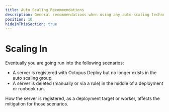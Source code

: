 ```yaml
---
title: Auto Scaling Recommendations
description: General recommendations when using any auto-scaling technology with Octopus Deploy.
position: 10
hideInThisSection: true
---
```


# Scaling In

Eventually you are going run into the following scenarios:

- A server is registered with Octopus Deploy but no longer exists in the auto scaling group.  
- A server is deleted (manually or via a rule) in the middle of a deployment or runbook run.

How the server is registered, as a deployment target or worker, affects the mitigation for those scenarios.